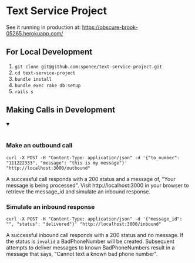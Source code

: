 # Text Service Project

See it running in production at: https://obscure-brook-05265.herokuapp.com/

## For Local Development

1. `git clone git@github.com:sponee/text-service-project.git`
2. `cd text-service-project`
3. `bundle install`
4. `bundle exec rake db:setup`
5. `rails s`

## Making Calls in Development
<details open>
<summary></summary>
<br>
  
  ### Make an outbound call
  ```
  curl -X POST -H "Content-Type: application/json" -d '{"to_number": "111222333", "message": "this is my message"}' "http://localhost:3000/outbound"
  ```
  A successful call responds with a 200 status and a message of, "Your message is being processed". Visit http://localhost:3000 in your browser to retrieve the message_id and simulate an inbound response.

   ### Simulate an inbound response
  ```
  curl -X POST -H "Content-Type: application/json" -d '{"message_id": "", "status": "delivered"}' "http://localhost:3000/inbound"
  ```

  A successful inbound call responds with a 200 status and no message. If the status is `invalid` a BadPhoneNumber will be created. Subsequent attempts to deliver messages to known BadPhoneNumbers result in a message that says, "Cannot text a known bad phone number".
</details>
